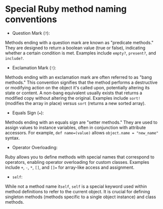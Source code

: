 # Special Ruby method naming conventions

- Question Mark (`?`):

Methods ending with a question mark are known as "predicate methods." They are designed to return a boolean value (true or false), indicating whether a certain condition is met. Examples include `empty?`, `present?`, and `include?`.

- Exclamation Mark (`!`):

Methods ending with an exclamation mark are often referred to as "bang methods." This convention signifies that the method performs a destructive or modifying action on the object it's called upon, potentially altering its state or content. A non-bang equivalent usually exists that returns a modified copy without altering the original. Examples include `sort!` (modifies the array in place) versus `sort` (returns a new sorted array).

- Equals Sign (`=`):

Methods ending with an equals sign are "setter methods." They are used to assign values to instance variables, often in conjunction with attribute accessors. For example, `def name=(value)` allows `object.name = "new_name"` syntax.

- Operator Overloading:

Ruby allows you to define methods with special names that correspond to operators, enabling operator overloading for custom classes. Examples include `+`, `-`, `*`, `[]`, and `[]=` for array-like access and assignment.

- `self`:

While not a method name it`self`, `self` is a special keyword used within method definitions to refer to the current object. It is crucial for defining singleton methods (methods specific to a single object instance) and class methods.
